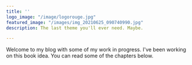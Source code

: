 ```yaml
---
title: ''
logo_image: "/image/logorouge.jpg"
featured_image: "/images/img_20210625_090740990.jpg"
description: The last theme you'll ever need. Maybe.

---
```

Welcome to my blog with some of my work in progress. I've been working on this book idea. You can read some of the chapters below.

